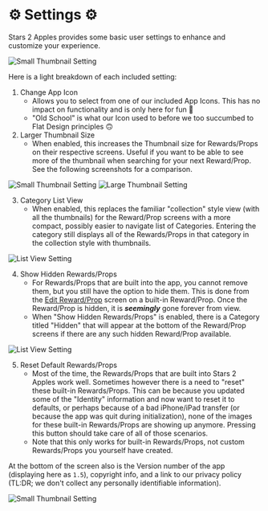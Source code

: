 # ⚙️ Settings ⚙️

Stars 2 Apples provides some basic user settings to enhance and customize your experience.

![Small Thumbnail Setting](https://raw.githubusercontent.com/Stars2Apples/Support/main/assets/settings-screen-0.png)

Here is a light breakdown of each included setting:
1. Change App Icon
   - Allows you to select from one of our included App Icons. This has no impact on functionality and is only here for fun 🙂 
   - "Old School" is what our Icon used to before we too succumbed to Flat Design principles 🙃
2. Larger Thumbnail Size
   - When enabled, this increases the Thumbnail size for Rewards/Props on their respective screens. Useful if you want to be able to see more of the thumbnail when searching for your next Reward/Prop. See the following screenshots for a comparison.

![Small Thumbnail Setting](https://raw.githubusercontent.com/Stars2Apples/Support/main/assets/settings-screen-1.png)
![Large Thumbnail Setting](https://raw.githubusercontent.com/Stars2Apples/Support/main/assets/settings-screen-2.png)

3. Category List View
   - When enabled, this replaces the familiar "collection" style view (with all the thumbnails) for the Reward/Prop screens with a more compact, possibly easier to navigate list of Categories. Entering the category still displays all of the Rewards/Props in that category in the collection style with thumbnails.

![List View Setting](https://raw.githubusercontent.com/Stars2Apples/Support/main/assets/settings-screen-3.png)

4. Show Hidden Rewards/Props
   - For Rewards/Props that are built into the app, you cannot remove them, but you still have the option to hide them. This is done from the [Edit Reward/Prop](A.03-Making-Rewards#editingremoving-rewards) screen on a built-in Reward/Prop. Once the Reward/Prop is hidden, it is **_seemingly_** gone forever from view.
   - When "Show Hidden Rewards/Props" is enabled, there is a Category titled "Hidden" that will appear at the bottom of the Reward/Prop screens if there are any such hidden Reward/Prop available.

![List View Setting](https://raw.githubusercontent.com/Stars2Apples/Support/main/assets/settings-screen-4.png)

5. Reset Default Rewards/Props
   - Most of the time, the Rewards/Props that are built into Stars 2 Apples work well. Sometimes however there is a need to "reset" these built-in Rewards/Props. This can be because you updated some of the "Identity" information and now want to reset it to defaults, or perhaps because of a bad iPhone/iPad transfer (or because the app was quit during initialization), none of the images for these built-in Rewards/Props are showing up anymore. Pressing this button should take care of all of those scenarios.
   - Note that this only works for built-in Rewards/Props, not custom Rewards/Props you yourself have created.

At the bottom of the screen also is the Version number of the app (displaying here as `1.5`), copyright info, and a link to our privacy policy (TL:DR; we don't collect any personally identifiable information).

![Small Thumbnail Setting](https://raw.githubusercontent.com/Stars2Apples/Support/main/assets/settings-screen-0.png)

